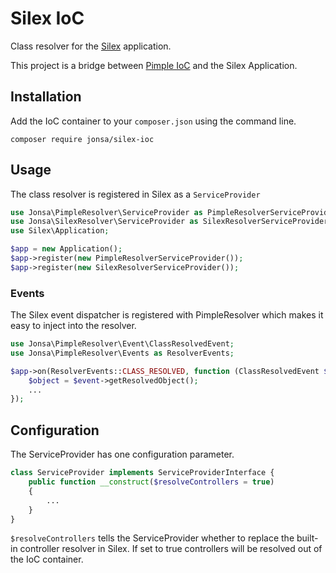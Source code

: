 # Silex IoC
Class resolver for the [Silex](http://silex.sensiolabs.org/) application.

This project is a bridge between [Pimple IoC](https://github.com/jonsa/pimple-ioc) and the Silex Application.

## Installation
Add the IoC container to your ```composer.json``` using the command line.
```
composer require jonsa/silex-ioc
```

## Usage
The class resolver is registered in Silex as a ```ServiceProvider```
```php
use Jonsa\PimpleResolver\ServiceProvider as PimpleResolverServiceProvider;
use Jonsa\SilexResolver\ServiceProvider as SilexResolverServiceProvider;
use Silex\Application;

$app = new Application();
$app->register(new PimpleResolverServiceProvider());
$app->register(new SilexResolverServiceProvider());
```
### Events
The Silex event dispatcher is registered with PimpleResolver which makes it easy to inject into the resolver.
```php
use Jonsa\PimpleResolver\Event\ClassResolvedEvent;
use Jonsa\PimpleResolver\Events as ResolverEvents;

$app->on(ResolverEvents::CLASS_RESOLVED, function (ClassResolvedEvent $event) {
    $object = $event->getResolvedObject();
    ...
});
```

## Configuration
The ServiceProvider has one configuration parameter.
```php
class ServiceProvider implements ServiceProviderInterface {
    public function __construct($resolveControllers = true)
    {
        ...
    }
}
```

```$resolveControllers``` tells the ServiceProvider whether to replace the built-in controller resolver in Silex. If set to true controllers will be resolved out of the IoC container.